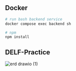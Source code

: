 ## Docker
```bash
# run bash backend service
docker compose exec backend sh

# npm
npm install

```

## DELF-Practice
![erd drawio (1)](https://user-images.githubusercontent.com/75115993/221389685-fa7667ca-2bfc-4fcc-ba07-0c1c84faa1ba.png)
